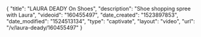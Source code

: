 {
    "title": "LAURA DEADY On Shoes",
    "description": "Shoe shopping spree with Laura",
    "videoid": "160455497",
    "date_created": "1523897853",
    "date_modified": "1524513134",
    "type": "captivate",
    "layout": "video",
    "url": "\/v\/laura-deady\/160455497"
}
